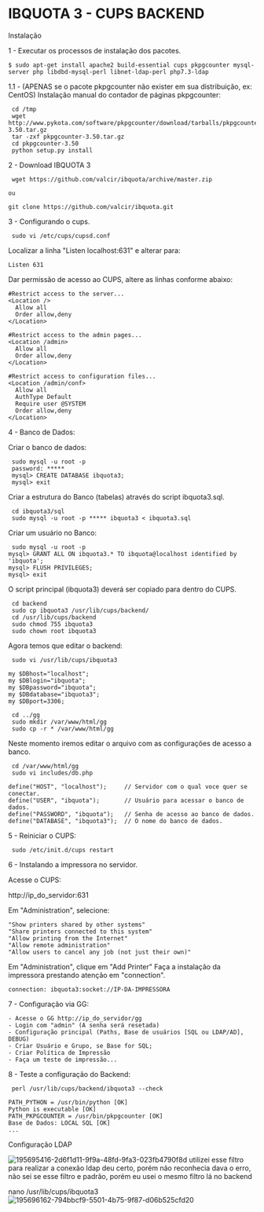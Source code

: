 # IBQUOTA 3 - CUPS BACKEND
  
Instalação

1 - Executar os processos de instalação dos pacotes.

    $ sudo apt-get install apache2 build-essential cups pkpgcounter mysql-server php libdbd-mysql-perl libnet-ldap-perl php7.3-ldap

1.1 - (APENAS se o pacote pkpgcounter não exister em sua distribuição, ex: CentOS) Instalação manual do contador de páginas pkpgcounter:

     cd /tmp
     wget http://www.pykota.com/software/pkpgcounter/download/tarballs/pkpgcounter-3.50.tar.gz
     tar -zxf pkpgcounter-3.50.tar.gz
     cd pkpgcounter-3.50
     python setup.py install


2 - Download IBQUOTA 3

     wget https://github.com/valcir/ibquota/archive/master.zip
    
    ou
    
    git clone https://github.com/valcir/ibquota.git

3 - Configurando o cups.

     sudo vi /etc/cups/cupsd.conf

Localizar a linha "Listen localhost:631" e alterar para:

    Listen 631

Dar permissão de acesso ao CUPS, altere as linhas conforme abaixo:

    #Restrict access to the server...
    <Location />
      Allow all
      Order allow,deny
    </Location>

    #Restrict access to the admin pages...
    <Location /admin>
      Allow all
      Order allow,deny
    </Location>

    #Restrict access to configuration files...
    <Location /admin/conf>
      Allow all
      AuthType Default
      Require user @SYSTEM
      Order allow,deny
    </Location>

4 - Banco de Dados:
 
Criar o banco de dados:

     sudo mysql -u root -p
     password: *****
     mysql> CREATE DATABASE ibquota3;
     mysql> exit

Criar a estrutura do Banco (tabelas) através do script ibquota3.sql.
    
     cd ibquota3/sql
     sudo mysql -u root -p ***** ibquota3 < ibquota3.sql

Criar um usuário no Banco:

     sudo mysql -u root -p
    mysql> GRANT ALL ON ibquota3.* TO ibquota@localhost identified by 'ibquota';
    mysql> FLUSH PRIVILEGES;
    mysql> exit
 
O script principal (ibquota3) deverá ser copiado para dentro do CUPS.

     cd backend
     sudo cp ibquota3 /usr/lib/cups/backend/
     cd /usr/lib/cups/backend
     sudo chmod 755 ibquota3
     sudo chown root ibquota3

Agora temos que editar o backend:

     sudo vi /usr/lib/cups/ibquota3

    my $DBhost="localhost";
    my $DBlogin="ibquota";
    my $DBpassword="ibquota";
    my $DBdatabase="ibquota3";
    my $DBport=3306;
 
     cd ../gg
     sudo mkdir /var/www/html/gg
     sudo cp -r * /var/www/html/gg

Neste momento iremos editar o arquivo com as configurações de acesso a banco.

     cd /var/www/html/gg
     sudo vi includes/db.php

    define("HOST", "localhost");     // Servidor com o qual voce quer se conectar.
    define("USER", "ibquota");       // Usuário para acessar o banco de dados. 
    define("PASSWORD", "ibquota");   // Senha de acesso ao banco de dados. 
    define("DATABASE", "ibquota3");  // O nome do banco de dados.

5 - Reiniciar o CUPS:

     sudo /etc/init.d/cups restart

6 - Instalando a impressora no servidor.

Acesse o CUPS:

http://ip_do_servidor:631

Em "Administration", selecione:

    "Show printers shared by other systems"
    "Share printers connected to this system"
    "Allow printing from the Internet"
    "Allow remote administration"
    "Allow users to cancel any job (not just their own)" 

Em "Administration", clique em "Add Printer" Faça a instalação da impressora prestando atenção em "connection".

    connection: ibquota3:socket://IP-DA-IMPRESSORA

7 - Configuração via GG:

    - Acesse o GG http://ip_do_servidor/gg 
    - Login com "admin" (A senha será resetada)
    - Configuração principal (Paths, Base de usuários [SQL ou LDAP/AD], DEBUG)
    - Criar Usuário e Grupo, se Base for SQL;
    - Criar Política de Impressão
    - Faça um teste de impressão... 
    
8 - Teste a configuração do Backend:

     perl /usr/lib/cups/backend/ibquota3 --check
    
    PATH_PYTHON = /usr/bin/python [OK]
    Python is executable [OK]
    PATH_PKPGCOUNTER = /usr/bin/pkpgcounter [OK]
    Base de Dados: LOCAL SQL [OK]
    ...

Configuração LDAP

![195695416-2d6f1d11-9f9a-48fd-9fa3-023fb4790f8d](https://user-images.githubusercontent.com/37409284/215944023-053d7ac4-3893-41b4-be76-966ce32b5043.png)
utilizei esse filtro para realizar a conexão ldap deu certo, porém não reconhecia dava o erro, não sei se esse filtro e padrão, porém eu usei o mesmo filtro lá no backend

nano /usr/lib/cups/ibquota3
![195696162-794bbcf9-5501-4b75-9f87-d06b525cfd20](https://user-images.githubusercontent.com/37409284/215944292-6e2a15a7-d98c-44c5-9410-350c5d8f7299.png)




